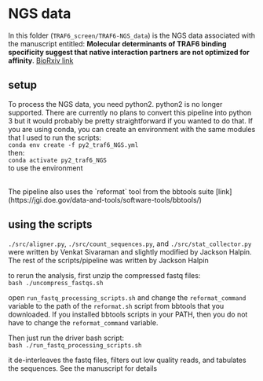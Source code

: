 # NGS data
In this folder (`TRAF6_screen/TRAF6-NGS_data`) is the NGS data associated with the manuscript entitled: **Molecular determinants of TRAF6 binding specificity suggest that native interaction partners are not optimized for affinity**. [BioRxiv link](https://www.biorxiv.org/content/10.1101/2022.05.08.491058v3) <br>


## setup
To process the NGS data, you need python2. 
python2 is no longer supported. There are currently no plans to convert this pipeline 
into python 3 but it would probably be pretty straightforward if you wanted to do that.
If you are using conda, you can create an environment with the same
modules that I used to run the scripts:<br>
`conda env create -f py2_traf6_NGS.yml`<br>
then:<br>
`conda activate py2_traf6_NGS`<br>
to use the environment

<br>
The pipeline also uses the `reformat` tool from the bbtools suite [link](https://jgi.doe.gov/data-and-tools/software-tools/bbtools/)


## using the scripts
`./src/aligner.py`, `./src/count_sequences.py`, and `./src/stat_collector.py` were written by Venkat Sivaraman and slightly modified by Jackson Halpin. The rest of the scripts/pipeline was written by Jackson Halpin


to rerun the analysis, first unzip the compressed fastq files:<br>
`bash ./uncompress_fastqs.sh`


open `run_fastq_processing_scripts.sh` and change the `reformat_command` variable to the path of the `reformat.sh` script from bbtools that you downloaded. If you installed bbtools scripts in your PATH, then you do not have to change the `reformat_command` variable.


Then just run the driver bash script:<br>
`bash ./run_fastq_processing_scripts.sh`

it de-interleaves the fastq files, filters out low quality reads, and tabulates the sequences. See the manuscript for details

